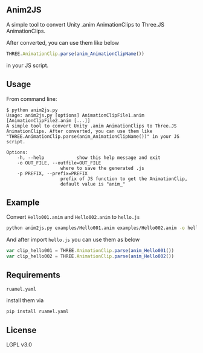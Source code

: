 Anim2JS
-------
A simple tool to convert Unity .anim AnimationClips to Three.JS AnimationClips.

After converted, you can use them like below
```js
THREE.AnimationClip.parse(anim_AnimationClipName())
```
in your JS script.

Usage
-----
From command line:

    $ python anim2js.py
    Usage: anim2js.py [options] AnimationClipFile1.anim [AnimationClipFile2.anim [...]]
    A simple tool to convert Unity .anim AnimationClips to Three.JS
    AnimationClips. After converted, you can use them like
    "THREE.AnimationClip.parse(anim_AnimationClipName())" in your JS script.

    Options:
        -h, --help            show this help message and exit
        -o OUT_FILE, --outfile=OUT_FILE
                        where to save the generated .js
        -p PREFIX, --prefix=PREFIX
                        prefix of JS function to get the AnimationClip,
                        default value is "anim_"

Example
-----

Convert ```Hello001.anim``` and ```Hello002.anim``` to ```hello.js```

```sh
python anim2js.py examples/Hello001.anim examples/Hello002.anim -o hello.js
```

And after import ```hello.js``` you can use them as below

```js
var clip_hello001 = THREE.AnimationClip.parse(anim_Hello001())
var clip_hello002 = THREE.AnimationClip.parse(anim_Hello002())
```

Requirements
-----

```
ruamel.yaml
```

install them via

```sh
pip install ruamel.yaml
```

License
-----

LGPL v3.0
